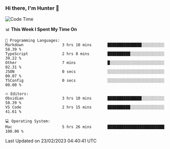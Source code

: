 ### Hi there, I'm Hunter 👋

<!--
**huntermatrix/huntermatrix** is a ✨ _special_ ✨ repository because its `README.md` (this file) appears on your GitHub profile.

Here are some ideas to get you started:

- 🔭 I’m currently working on ...
- 🌱 I’m currently learning ...
- 👯 I’m looking to collaborate on ...
- 🤔 I’m looking for help with ...
- 💬 Ask me about ...
- 📫 How to reach me: ...
- 😄 Pronouns: ...
- ⚡ Fun fact: ...
-->

<!--START_SECTION:waka-->
![Code Time](http://img.shields.io/badge/Code%20Time-7%20hrs%2027%20mins-blue)

📊 **This Week I Spent My Time On** 

```text
💬 Programming Languages: 
Markdown                 3 hrs 10 mins       ███████████████░░░░░░░░░░   58.39 % 
TypeScript               2 hrs 8 mins        ██████████░░░░░░░░░░░░░░░   39.22 % 
Other                    7 mins              █░░░░░░░░░░░░░░░░░░░░░░░░   02.31 % 
JSON                     0 secs              ░░░░░░░░░░░░░░░░░░░░░░░░░   00.07 % 
TSConfig                 0 secs              ░░░░░░░░░░░░░░░░░░░░░░░░░   00.00 % 

🔥 Editors: 
Obsidian                 3 hrs 10 mins       ███████████████░░░░░░░░░░   58.39 % 
VS Code                  2 hrs 15 mins       ██████████░░░░░░░░░░░░░░░   41.61 % 

💻 Operating System: 
Mac                      5 hrs 26 mins       █████████████████████████   100.00 % 
```


 Last Updated on 23/02/2023 04:40:41 UTC
<!--END_SECTION:waka-->
